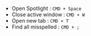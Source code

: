 
* Open Spotlight : ```CMD + Space```
* Close active window : ```CMD + W ```
* Open new tab : ```CMD + T ```
* Find all misspelled : ```CMD + ; ```
